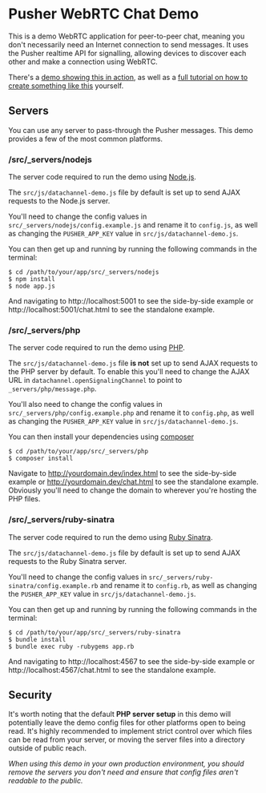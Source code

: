 # Pusher WebRTC Chat Demo

This is a demo WebRTC application for peer-to-peer chat, meaning you don't necessarily need an Internet connection to send messages. It uses the Pusher realtime API for signalling, allowing devices to discover each other and make a connection using WebRTC.

There's a [demo showing this in action](https://webrtc-chat-demo.herokuapp.com/), as well as a [full tutorial on how to create something like this](http://pusher.com/tutorials/webrtc_chat) yourself.

## Servers

You can use any server to pass-through the Pusher messages. This demo provides a few of the most common platforms.

### /src/_servers/nodejs

The server code required to run the demo using [Node.js](http://nodejs.org/).

The `src/js/datachannel-demo.js` file by default is set up to send AJAX requests to the Node.js server.

You'll need to change the config values in `src/_servers/nodejs/config.example.js` and rename it to `config.js`, as well as changing the `PUSHER_APP_KEY` value in `src/js/datachannel-demo.js`.

You can then get up and running by running the following commands in the terminal:

```
$ cd /path/to/your/app/src/_servers/nodejs
$ npm install
$ node app.js
```
    
And navigating to http://localhost:5001 to see the side-by-side example or http://localhost:5001/chat.html to see the standalone example.

### /src/_servers/php

The server code required to run the demo using [PHP](http://php.net/).

The `src/js/datachannel-demo.js` file __is not__ set up to send AJAX requests to the PHP server by default. To enable this you'll need to change the AJAX URL in `datachannel.openSignalingChannel` to point to `_servers/php/message.php`.

You'll also need to change the config values in `src/_servers/php/config.example.php` and rename it to `config.php`, as well as changing the `PUSHER_APP_KEY` value in `src/js/datachannel-demo.js`.

You can then install your dependencies using [composer](https://getcomposer.org/)

```
$ cd /path/to/your/app/src/_servers/php
$ composer install
```

Navigate to http://yourdomain.dev/index.html to see the side-by-side example or http://yourdomain.dev/chat.html to see the standalone example. Obviously you'll need to change the domain to wherever you're hosting the PHP files.

### /src/_servers/ruby-sinatra

The server code required to run the demo using [Ruby Sinatra](http://www.sinatrarb.com/).

The `src/js/datachannel-demo.js` file by default is set up to send AJAX requests to the Ruby Sinatra server.

You'll need to change the config values in `src/_servers/ruby-sinatra/config.example.rb` and rename it to `config.rb`, as well as changing the `PUSHER_APP_KEY` value in `src/js/datachannel-demo.js`.

You can then get up and running by running the following commands in the terminal:

```
$ cd /path/to/your/app/src/_servers/ruby-sinatra
$ bundle install
$ bundle exec ruby -rubygems app.rb
```
    
And navigating to http://localhost:4567 to see the side-by-side example or http://localhost:4567/chat.html to see the standalone example.

## Security

It's worth noting that the default __PHP server setup__ in this demo will potentially leave the demo config files for other platforms open to being read. It's highly recommended to implement strict control over which files can be read from your server, or moving the server files into a directory outside of public reach.

_When using this demo in your own production environment, you should remove the servers you don't need and ensure that config files aren't readable to the public._
